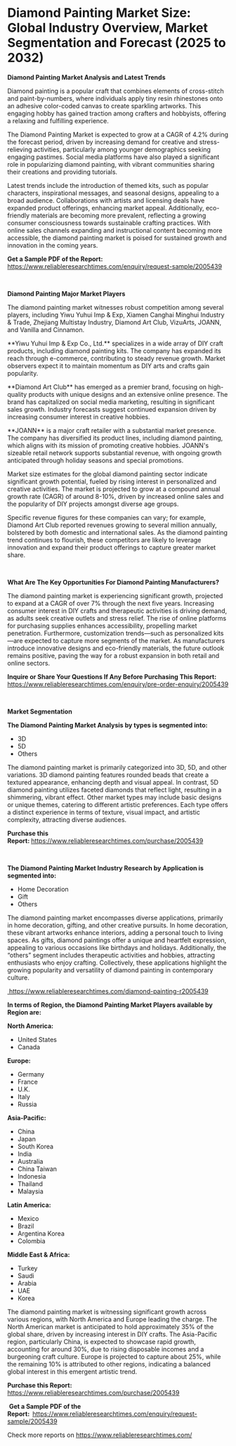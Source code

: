 <p><h1>Diamond Painting Market Size: Global Industry Overview, Market Segmentation and Forecast (2025 to 2032)</h1></p><p><strong>Diamond Painting Market Analysis and Latest Trends</strong></p>
<p><p>Diamond painting is a popular craft that combines elements of cross-stitch and paint-by-numbers, where individuals apply tiny resin rhinestones onto an adhesive color-coded canvas to create sparkling artworks. This engaging hobby has gained traction among crafters and hobbyists, offering a relaxing and fulfilling experience.</p><p>The Diamond Painting Market is expected to grow at a CAGR of 4.2% during the forecast period, driven by increasing demand for creative and stress-relieving activities, particularly among younger demographics seeking engaging pastimes. Social media platforms have also played a significant role in popularizing diamond painting, with vibrant communities sharing their creations and providing tutorials. </p><p>Latest trends include the introduction of themed kits, such as popular characters, inspirational messages, and seasonal designs, appealing to a broad audience. Collaborations with artists and licensing deals have expanded product offerings, enhancing market appeal. Additionally, eco-friendly materials are becoming more prevalent, reflecting a growing consumer consciousness towards sustainable crafting practices. With online sales channels expanding and instructional content becoming more accessible, the diamond painting market is poised for sustained growth and innovation in the coming years.</p></p>
<p><strong>Get a Sample PDF of the Report:&nbsp;</strong> <a href="https://www.reliableresearchtimes.com/enquiry/request-sample/2005439?utm_campaign=3004&utm_medium=2&utm_source=Github&utm_content=ia&utm_term=05042025&utm_id=diamond-painting">https://www.reliableresearchtimes.com/enquiry/request-sample/2005439</a></p>
<p>&nbsp;</p>
<p><strong>Diamond Painting Major Market Players</strong></p>
<p><p>The diamond painting market witnesses robust competition among several players, including Yiwu Yuhui Imp & Exp, Xiamen Canghai Minghui Industry & Trade, Zhejiang Multistay Industry, Diamond Art Club, VizuArts, JOANN, and Vanilla and Cinnamon. </p><p>**Yiwu Yuhui Imp & Exp Co., Ltd.** specializes in a wide array of DIY craft products, including diamond painting kits. The company has expanded its reach through e-commerce, contributing to steady revenue growth. Market observers expect it to maintain momentum as DIY arts and crafts gain popularity.</p><p>**Diamond Art Club** has emerged as a premier brand, focusing on high-quality products with unique designs and an extensive online presence. The brand has capitalized on social media marketing, resulting in significant sales growth. Industry forecasts suggest continued expansion driven by increasing consumer interest in creative hobbies.</p><p>**JOANN** is a major craft retailer with a substantial market presence. The company has diversified its product lines, including diamond painting, which aligns with its mission of promoting creative hobbies. JOANN's sizeable retail network supports substantial revenue, with ongoing growth anticipated through holiday seasons and special promotions.</p><p>Market size estimates for the global diamond painting sector indicate significant growth potential, fueled by rising interest in personalized and creative activities. The market is projected to grow at a compound annual growth rate (CAGR) of around 8-10%, driven by increased online sales and the popularity of DIY projects amongst diverse age groups.</p><p>Specific revenue figures for these companies can vary; for example, Diamond Art Club reported revenues growing to several million annually, bolstered by both domestic and international sales. As the diamond painting trend continues to flourish, these competitors are likely to leverage innovation and expand their product offerings to capture greater market share.</p></p>
<p>&nbsp;</p>
<p><strong>What Are The Key Opportunities For Diamond Painting Manufacturers?</strong></p>
<p><p>The diamond painting market is experiencing significant growth, projected to expand at a CAGR of over 7% through the next five years. Increasing consumer interest in DIY crafts and therapeutic activities is driving demand, as adults seek creative outlets and stress relief. The rise of online platforms for purchasing supplies enhances accessibility, propelling market penetration. Furthermore, customization trends—such as personalized kits—are expected to capture more segments of the market. As manufacturers introduce innovative designs and eco-friendly materials, the future outlook remains positive, paving the way for a robust expansion in both retail and online sectors.</p></p>
<p><strong>Inquire or Share Your Questions If Any Before Purchasing This Report:</strong> <a href="https://www.reliableresearchtimes.com/enquiry/pre-order-enquiry/2005439?utm_campaign=3004&utm_medium=2&utm_source=Github&utm_content=ia&utm_term=05042025&utm_id=diamond-painting">https://www.reliableresearchtimes.com/enquiry/pre-order-enquiry/2005439</a></p>
<p>&nbsp;</p>
<p><strong>Market Segmentation</strong></p>
<p><strong>The Diamond Painting Market Analysis by types is segmented into:</strong></p>
<p><ul><li>3D</li><li>5D</li><li>Others</li></ul></p>
<p><p>The diamond painting market is primarily categorized into 3D, 5D, and other variations. 3D diamond painting features rounded beads that create a textured appearance, enhancing depth and visual appeal. In contrast, 5D diamond painting utilizes faceted diamonds that reflect light, resulting in a shimmering, vibrant effect. Other market types may include basic designs or unique themes, catering to different artistic preferences. Each type offers a distinct experience in terms of texture, visual impact, and artistic complexity, attracting diverse audiences.</p></p>
<p><strong>Purchase this Report:&nbsp;</strong><a href="https://www.reliableresearchtimes.com/purchase/2005439?utm_campaign=3004&utm_medium=2&utm_source=Github&utm_content=ia&utm_term=05042025&utm_id=diamond-painting">https://www.reliableresearchtimes.com/purchase/2005439</a></p>
<p>&nbsp;</p>
<p><strong>The Diamond Painting Market Industry Research by Application is segmented into:</strong></p>
<p><ul><li>Home Decoration</li><li>Gift</li><li>Others</li></ul></p>
<p><p>The diamond painting market encompasses diverse applications, primarily in home decoration, gifting, and other creative pursuits. In home decoration, these vibrant artworks enhance interiors, adding a personal touch to living spaces. As gifts, diamond paintings offer a unique and heartfelt expression, appealing to various occasions like birthdays and holidays. Additionally, the “others” segment includes therapeutic activities and hobbies, attracting enthusiasts who enjoy crafting. Collectively, these applications highlight the growing popularity and versatility of diamond painting in contemporary culture.</p></p>
<p><a href="https://www.reliableresearchtimes.com/diamond-painting-r2005439?utm_campaign=3004&utm_medium=2&utm_source=Github&utm_content=ia&utm_term=05042025&utm_id=diamond-painting">&nbsp;https://www.reliableresearchtimes.com/diamond-painting-r2005439</a></p>
<p><strong>In terms of Region, the Diamond Painting Market Players available by Region are:</strong></p>
<p>
    <p> <strong> North America: </strong>
        <ul>
            <li>United States</li>
            <li>Canada</li>
        </ul>
        </p> 
    <p> <strong> Europe: </strong>
        <ul>
            <li>Germany</li>
            <li>France</li>
            <li>U.K.</li>
            <li>Italy</li>
            <li>Russia</li>
        </ul>
        </p> 
    <p> <strong> Asia-Pacific: </strong>
        <ul>
            <li>China</li>
            <li>Japan</li>
            <li>South Korea</li>
            <li>India</li>
            <li>Australia</li>
            <li>China Taiwan</li>
            <li>Indonesia</li>
            <li>Thailand</li>
            <li>Malaysia</li>
        </ul>
        </p> 
    <p> <strong> Latin America: </strong>
        <ul>
            <li>Mexico</li>
            <li>Brazil</li>
            <li>Argentina Korea</li>
            <li>Colombia</li>
        </ul>
        </p> 
    <p> <strong> Middle East & Africa: </strong>
        <ul>
            <li>Turkey</li>
            <li>Saudi</li>
            <li>Arabia</li>
            <li>UAE</li>
            <li>Korea</li>
        </ul>
    </p>
    </p>
<p><p>The diamond painting market is witnessing significant growth across various regions, with North America and Europe leading the charge. The North American market is anticipated to hold approximately 35% of the global share, driven by increasing interest in DIY crafts. The Asia-Pacific region, particularly China, is expected to showcase rapid growth, accounting for around 30%, due to rising disposable incomes and a burgeoning craft culture. Europe is projected to capture about 25%, while the remaining 10% is attributed to other regions, indicating a balanced global interest in this emergent artistic trend.</p></p>
<p><strong>Purchase this Report: </strong><a href="https://www.reliableresearchtimes.com/purchase/2005439?utm_campaign=3004&utm_medium=2&utm_source=Github&utm_content=ia&utm_term=05042025&utm_id=diamond-painting">https://www.reliableresearchtimes.com/purchase/2005439</a></p>
<p>&nbsp;<strong>Get a Sample PDF of the Report:&nbsp;&nbsp;</strong><a href="https://www.reliableresearchtimes.com/enquiry/request-sample/2005439?utm_campaign=3004&utm_medium=2&utm_source=Github&utm_content=ia&utm_term=05042025&utm_id=diamond-painting">https://www.reliableresearchtimes.com/enquiry/request-sample/2005439</a></p>
<p><strong></strong></p>
<p>Check more reports on <a href="https://www.reliableresearchtimes.com/?utm_campaign=3004&utm_medium=2&utm_source=Github&utm_content=ia&utm_term=05042025&utm_id=diamond-painting">https://www.reliableresearchtimes.com/</a></p>